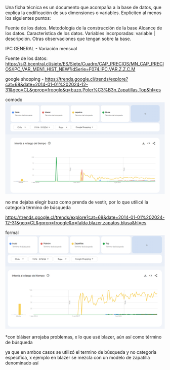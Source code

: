 Una ficha técnica es un documento que acompaña a la base de datos, que explica la codificación de sus dimensiones o variables. Expliciten al menos los siguientes puntos:

Fuente de los datos.
Metodología de la construcción de la base
Alcance de los datos.
Característica de los datos.
Variables incorporadas: variable | descripción.
Otras observaciones que tengan sobre la base.


IPC GENERAL - Variación mensual

Fuente de los datos: https://si3.bcentral.cl/siete/ES/Siete/Cuadro/CAP_PRECIOS/MN_CAP_PRECIOS/IPC_VAR_MEN1_HIST_NEW?idSerie=F074.IPC.VAR.Z.Z.C.M


google shopping - https://trends.google.cl/trends/explore?cat=68&date=2014-01-01%202024-12-31&geo=CL&gprop=froogle&q=buzo,Poler%C3%B3n,Zapatillas,Top&hl=es

comodo
![alt text](<Entrega_02\Middleton_Integrante_02_Antonia_database_02\otros_documentos\image.png>)

no me dejaba elegir buzo como prenda de vestir, por lo que utilicé la categoría término de búsqueda

https://trends.google.cl/trends/explore?cat=68&date=2014-01-01%202024-12-31&geo=CL&gprop=froogle&q=falda,blazer,zapatos,blusa&hl=es

formal
![alt text](<Entrega_02\Middleton_Integrante_02_Antonia_database_02\otros_documentos\image_2.png>)

*con bláiser arrojaba problemas, x lo que usé blazer, aún así como término de búsqueda


ya que en ambos casos se utilizó el termino de búsqueda y no categoría específica, x ejemplo en blazer se mezcla con un modelo de zapatilla denominado así